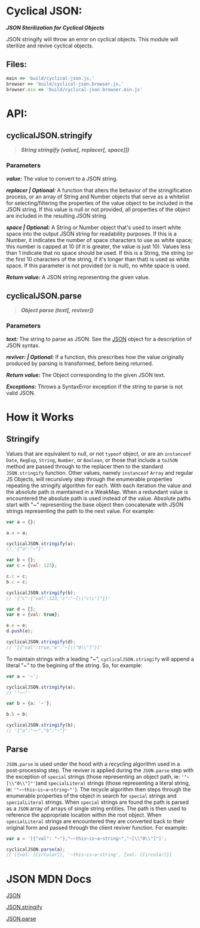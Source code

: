 # Cyclical JSON:

***JSON Sterilization for Cyclical Objects***

JSON stringify will throw an error on cyclical objects. This module will sterilize and revive cyclical objects.

## Files:
``` javascript
main => 'build/cyclical-json.js,'
browser => 'build/cyclical-json.browser.js,'
browser.min => 'build/cyclical-json.browser.min.js'
```

# API:

## cyclicalJSON.stringify

> ***String stringify (value[, replacer[, space]])***

### Parameters

***value:***
 The value to convert to a JSON string.

***replacer | Optional:***
 A function that alters the behavior of the stringification process, or an array of String and Number objects that serve as a whitelist for selecting/filtering the properties of the value object to be included in the JSON string. If this value is null or not provided, all properties of the object are included in the resulting JSON string.

***space | Optional:***
 A String or Number object that's used to insert white space into the output JSON string for readability purposes. If this is a Number, it indicates the number of space characters to use as white space; this number is capped at 10 (if it is greater, the value is just 10). Values less than 1 indicate that no space should be used. If this is a String, the string (or the first 10 characters of the string, if it's longer than that) is used as white space. If this parameter is not provided (or is null), no white space is used.

***Return value:***
 A JSON string representing the given value.

## cyclicalJSON.parse

> ***Object parse (text[, reviver])***

### Parameters

***text:***
 The string to parse as JSON. See the [JSON](https://developer.mozilla.org/en-US/docs/Web/JavaScript/Reference/Global_Objects/JSON) object for a description of JSON syntax.

***reviver: | Optional:***
 If a function, this prescribes how the value originally produced by parsing is transformed, before being returned.

***Return value:***
 The Object corresponding to the given JSON text.

***Exceptions:***
 Throws a SyntaxError exception if the string to parse is not valid JSON.

# How it Works

## Stringify
Values that are equivalent to null, or not `typeof` object, or are an `instanceof` `Date`, `RegExp`, `String`, `Number`, or `Boolean`, or those that include a `toJSON` method are passed through to the replacer then to the standard `JSON.stringify` function. Other values, namely `instanceof` `Array` and regular JS Objects, will recursively step through the enumerable properties repeating the stringify algorithm for each. With each iteration the value and the absolute path is maintained in a WeakMap. When a redundant value is encountered the absolute path is used instead of the value. Absolute paths start with "~" representing the base object then concatenate with JSON strings representing the path to the next value. For example:

```javascript
var a = {};

a.a = a;

cyclicalJSON.stringify(a);
// '{"a":"~"}'

var b = {};
var c = {val: 123};

c.c = c;
b.c = c;

cyclicalJSON.stringify(b);
// '{"c":{"val":123,"c":"~[\\"c\\"]"}}'

var d = [];
var e = {val: true};

e.e = e;
d.push(e);

cyclicalJSON.stringify(d);
// '[{"val":true,"e":"~[\\"0\\"]"}]'

```
To maintain strings with a leading "~", `cyclicalJSON.stringify` will append a literal "~" to the begining of the string. So, for example:
```javascript
var a = '~';

cyclicalJSON.stringify(a);
// '"~~"'

var b = {a: '~'};

b.b = b;

cyclicalJSON.stringify(b);
// '{"a":"~~","b":"~"}'
```

## Parse
`JSON.parse` is used under the hood with a recycling algorithm used in a post-processing step. The reviver is applied during the `JSON.parse` step with the exception of `special` strings (those representing an object path, ie: `'"~[\\"0\\"]"'`)and `specialLiteral` strings (those representing a literal string, ie: `'"~~this~is~a~string~"'`). The recycle algorithm then steps through the enumerable properties of the object in search for `special` strings and `specialLiteral` strings. When `special` strings are found the path is parsed as a `JSON` array of arrays of single string entities. The path is then used to reference the appropriate location within the root object. When `specialLiteral` strings are encountered they are converted back to their original form and passed through the client reviver function. For example:
```javascript
var a = '[{"val": "~"},"~~this~is~a~string~","~[\\"0\\"]"]';

cyclicalJSON.parse(a);
// [{val: [Circular]}, '~this~is~a~string', {val: [Circular]}]
```

# JSON MDN Docs

[JSON](https://developer.mozilla.org/en-US/docs/Web/JavaScript/Reference/Global_Objects/JSON)

[JSON.stringify](https://developer.mozilla.org/en-US/docs/Web/JavaScript/Reference/Global_Objects/JSON/stringify)

[JSON.parse](https://developer.mozilla.org/en-US/docs/Web/JavaScript/Reference/Global_Objects/JSON/parse)
